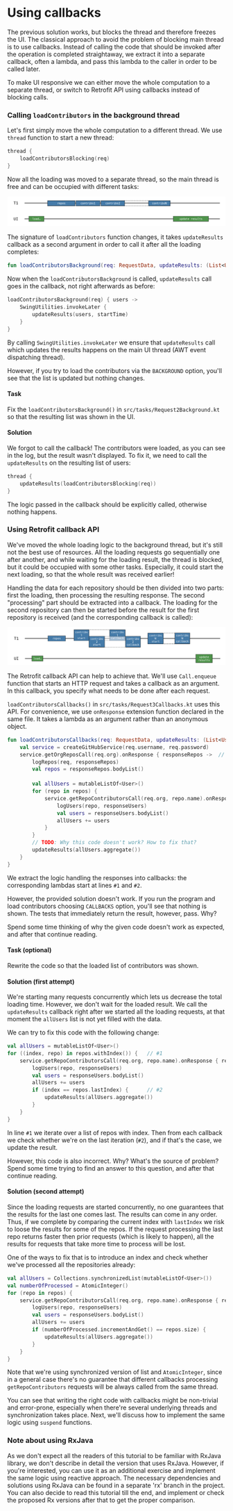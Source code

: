 # Using callbacks

The previous solution works, but blocks the thread and therefore freezes the UI.
The classical approach to avoid the problem of blocking main thread is to use callbacks.
Instead of calling the code that should be invoked after the operation is completed straightaway,
we extract it into a separate callback, often a lambda, and pass this lambda to the caller in order to be called later.

To make UI responsive we can either move the whole computation to a separate thread, or switch to
Retrofit API using callbacks instead of blocking calls.

### Calling `loadContributors` in the background thread

Let's first simply move the whole computation to a different thread.
We use `thread` function to start a new thread:

```kotlin
thread {
    loadContributorsBlocking(req)
}
```

Now all the loading was moved to a separate thread, so the main thread is free and can be occupied with different tasks:  

![](./assets/3-callbacks/Background.png)

The signature of `loadContributors` function changes, it takes `updateResults` callback as a second argument in order to call
it after all the loading completes:

```kotlin
fun loadContributorsBackground(req: RequestData, updateResults: (List<User>) -> Unit)
```

Now when the `loadContributorsBackground` is called, `updateResults` call goes in the callback, not right afterwards as before:

```kotlin
loadContributorsBackground(req) { users ->
    SwingUtilities.invokeLater {
        updateResults(users, startTime)
    }
}
```

By calling `SwingUtilities.invokeLater` we ensure that `updateResults` call which updates the results happens on the main UI thread
(AWT event dispatching thread).

However, if you try to load the contributors via the `BACKGROUND` option, you'll see that the list is updated but nothing changes.

#### Task

Fix the `loadContributorsBackground()` in `src/tasks/Request2Background.kt` so that the resulting list was shown in the UI.

#### Solution

We forgot to call the callback! The contributors were loaded, as you can see in the log, but the result wasn't displayed.
To fix it, we need to call the `updateResults` on the resulting list of users:

```kotlin
thread {
    updateResults(loadContributorsBlocking(req))
}
```

The logic passed in the callback should be explicitly called, otherwise nothing happens.  

### Using Retrofit callback API

We've moved the whole loading logic to the background thread, but it's still not the best use of resources. 
All the loading requests go sequentially one after another, and while waiting for the loading result,
the thread is blocked, but it could be occupied with some other tasks. Especially, it could start the next loading,
so that the whole result was received earlier!

Handling the data for each repository should be then divided into two parts:
first the loading, then processing the resulting response.
The second "processing" part should be extracted into a callback.
The loading for the second repository can then be started before the result for the first repository
is received (and the corresponding callback is called): 

![](./assets/3-callbacks/Callbacks.png)

The Retrofit callback API can help to achieve that.
We'll use `Call.enqueue` function that starts an HTTP request and takes a callback as an argument.
In this callback, you specify what needs to be done after each request.

`loadContributorsCallbacks()` in `src/tasks/Request3Callbacks.kt` uses this API.
For convenience, we use `onResponse` extension function declared in the same file.
It takes a lambda as an argument rather than an anonymous object.

```kotlin
fun loadContributorsCallbacks(req: RequestData, updateResults: (List<User>) -> Unit) {
    val service = createGitHubService(req.username, req.password)
    service.getOrgReposCall(req.org).onResponse { responseRepos ->  // #1
        logRepos(req, responseRepos)
        val repos = responseRepos.bodyList()
        
        val allUsers = mutableListOf<User>()
        for (repo in repos) {
            service.getRepoContributorsCall(req.org, repo.name).onResponse { responseUsers ->   // #2
                logUsers(repo, responseUsers)
                val users = responseUsers.bodyList()
                allUsers += users
            }
        }
        // TODO: Why this code doesn't work? How to fix that?
        updateResults(allUsers.aggregate())
    }
}
```

We extract the logic handling the responses into callbacks: the corresponding lambdas start at lines `#1` and `#2`. 

However, the provided solution doesn't work.
If you run the program and load contributors choosing `CALLBACKS` option, you'll see that nothing is shown.
The tests that immediately return the result, however, pass. Why?

Spend some time thinking of why the given code doesn't work as expected, and after that continue reading.

#### Task (optional)

Rewrite the code so that the loaded list of contributors was shown.

#### Solution (first attempt)

We're starting many requests concurrently which lets us decrease the total loading time.
However, we don't wait for the loaded result.
We call the `updateResults` callback right after we started all the loading requests,
at that moment the `allUsers` list is not yet filled with the data.

We can try to fix this code with the following change:

```kotlin
val allUsers = mutableListOf<User>()
for ((index, repo) in repos.withIndex()) {   // #1
    service.getRepoContributorsCall(req.org, repo.name).onResponse { responseUsers ->
        logUsers(repo, responseUsers)
        val users = responseUsers.bodyList()
        allUsers += users
        if (index == repos.lastIndex) {      // #2
            updateResults(allUsers.aggregate())
        }
    }
}  
```

In line `#1` we iterate over a list of repos with index.
Then from each callback we check whether we're on the last iteration (`#2`), and if that's the case,
we update the result.

However, this code is also incorrect. Why? What's the source of problem?
Spend some time trying to find an answer to this question, and after that continue reading.

#### Solution (second attempt)

Since the loading requests are started concurrently, no one guarantees that the results for the last one comes last.
The results can come in any order.
Thus, if we complete by comparing the current index with `lastIndex` we risk to loose the results for some of the repos.
If the request processing the last repo returns faster then prior requests (which is likely to happen),
all the results for requests that take more time to process will be lost.

One of the ways to fix that is to introduce an index and check whether we've processed all the repositories already:

```kotlin
val allUsers = Collections.synchronizedList(mutableListOf<User>())
val numberOfProcessed = AtomicInteger()
for (repo in repos) {
    service.getRepoContributorsCall(req.org, repo.name).onResponse { responseUsers ->
        logUsers(repo, responseUsers)
        val users = responseUsers.bodyList()
        allUsers += users
        if (numberOfProcessed.incrementAndGet() == repos.size) {
            updateResults(allUsers.aggregate())
        }
    }
} 
```

Note that we're using synchronized version of list and `AtomicInteger`, since in a general case there's no guarantee
that different callbacks processing `getRepoContributors` requests will be always called from the same thread.

You can see that writing the right code with callbacks might be non-trivial and error-prone, especially when
there're several underlying threads and synchronization takes place.
Next, we'll discuss how to implement the same logic using `suspend` functions. 

### Note about using RxJava

As we don't expect all the readers of this tutorial to be familiar with RxJava library, we don't describe in detail the version
that uses RxJava.
However, if you're interested, you can use it as an additional exercise and implement the same logic using reactive approach.
The necessary dependencies and solutions using RxJava can be found in a separate 'rx' branch in the project.
You can also decide to read this tutorial till the end, and implement or check the proposed Rx versions after that to get
the proper comparison. 

